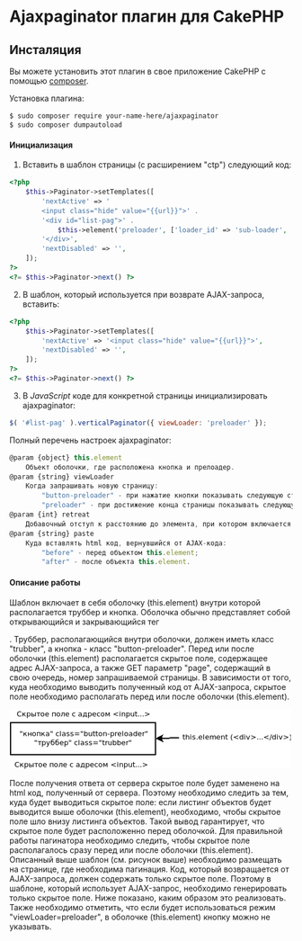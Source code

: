 # Ajaxpaginator плагин для CakePHP

## Инсталяция

Вы можете установить этот плагин в свое приложение CakePHP с помощью [composer](https://getcomposer.org).

Установка плагина:

```
$ sudo composer require your-name-here/ajaxpaginator
$ sudo composer dumpautoload
```

#### Инициализация

1. Вставить в шаблон страницы (с расширением "ctp") следующий код:

```php
<?php
    $this->Paginator->setTemplates([
        'nextActive' => '
        <input class="hide" value="{{url}}">' .
        '<div id="list-pag">' .
            $this->element('preloader', ['loader_id' => 'sub-loader', 'w' => 56, 'h' => 56]) .
        '</div>',
        'nextDisabled' => '',
    ]);
?>
<?= $this->Paginator->next() ?>
```

2. В шаблон, который используется при возврате AJAX-запроса, вставить:

```php
<?php
    $this->Paginator->setTemplates([
        'nextActive' => '<input class="hide" value="{{url}}">',
        'nextDisabled' => '',
    ]);
?>
<?= $this->Paginator->next() ?>
```

3. В _JavaScript_ коде для конкретной страницы инициализировать ajaxpaginator:

```js
$( '#list-pag' ).verticalPaginator({ viewLoader: 'preloader' });
```

Полный перечень настроек ajaxpaginator:

```js
@param {object} this.element
    Объект оболочки, где расположена кнопка и прелоадер.
@param {string} viewLoader
    Когда запрашивать новую страницу:
        "button-preloader" - при нажатие кнопки показывать следующую страницу;
        "preloader" - при достижение конца страницы показывать следующую страницу.
@param {int} retreat
    Добавочный отступ к расстоянию до элемента, при котором включается AJAX-код. Действует только для "viewLoader=preloader".
@param {string} paste
    Куда вставлять html код, вернувшийся от AJAX-кода:
        "before" - перед объектом this.element;
        "after" - после объекта this.element.
```

#### Описание работы

Шаблон включает в себя оболочку (this.element) внутри которой располагается труббер и кнопка. Оболочка обычно представляет собой открывающийся и закрывающийся тег <div>. Труббер, располагающийся внутри оболочки, должен иметь класс "trubber", а кнопка - класс "button-preloader". Перед или после оболочки (this.element) располагается скрытое поле, содержащее адрес AJAX-запроса, а также GET параметр "page", содержащий в свою очередь, номер запрашиваемой страницы. В зависимости от того, куда необходимо выводить полученный код от AJAX-запроса, скрытое поле необходимо располагать перед или после оболочки (this.element).

![screenshot](1.png)

После получения ответа от сервера скрытое поле будет заменено на html код, полученный от сервера. Поэтому необходимо следить за тем, куда будет выводиться скрытое поле: если листинг объектов будет выводится выше оболочки (this.element), необходимо, чтобы скрытое поле шло внизу листинга объектов. Такой вывод гарантирует, что скрытое поле будет расположенно перед оболочкой. Для правильной работы пагинатора необходимо следить, чтобы скрытое поле располагалось сразу перед или после оболочки (this.element). Описанный выше шаблон (см. рисунок выше) необходимо размещать на странице, где необходима пагинация. Код, который возвращается от AJAX-запроса, должен содержать только скрытое поле. Поэтому в шаблоне, который использует AJAX-запрос, необходимо генерировать только скрытое поле. Ниже показано, каким образом это реализовать.
Также необходимо отметить, что если будет использоваться режим "viewLoader=preloader", в оболочке (this.element) кнопку можно не указывать.
